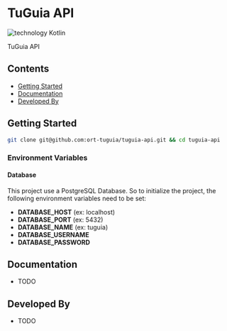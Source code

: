 # TuGuia API

![technology Kotlin](https://img.shields.io/badge/technology-kotlin-purple.svg)

TuGuia API

## Contents
- [Getting Started](#getting-started)
- [Documentation](#documentation)
- [Developed By](#developed-by)

## Getting Started

```bash
git clone git@github.com:ort-tuguia/tuguia-api.git && cd tuguia-api
```

### Environment Variables

#### Database

This project use a PostgreSQL Database.
So to initialize the project, the following environment variables need to be set:

- **DATABASE_HOST** (ex: localhost)
- **DATABASE_PORT** (ex: 5432)
- **DATABASE_NAME** (ex: tuguia)
- **DATABASE_USERNAME**
- **DATABASE_PASSWORD**

## Documentation

- TODO

## Developed By

- TODO